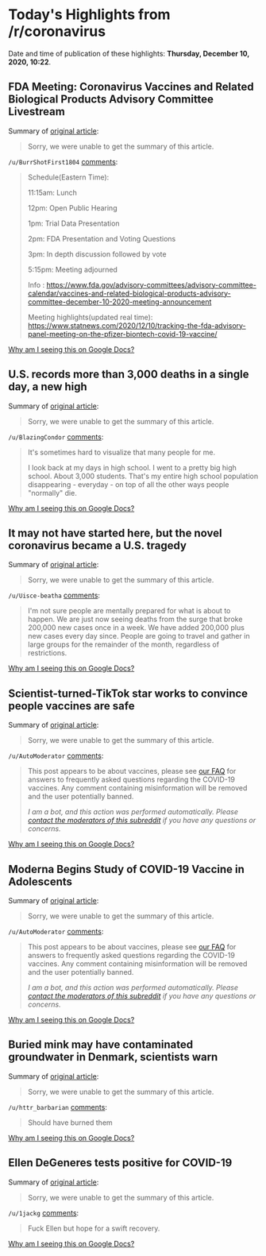 # Today's Highlights from /r/coronavirus

Date and time of publication of these highlights: **Thursday, December 10, 2020, 10:22**.

## FDA Meeting: Coronavirus Vaccines and Related Biological Products Advisory Committee Livestream

Summary of [original article](https://youtu.be/owveMJBTc2I):

> Sorry, we were unable to get the summary of this article.

`/u/BurrShotFirst1804` [comments](https://www.reddit.com/r/Coronavirus/comments/kagant/fda_meeting_coronavirus_vaccines_and_related/):

> Schedule(Eastern Time):
> 
> 11:15am: Lunch
> 
> 12pm: Open Public Hearing
> 
> 1pm: Trial Data Presentation
> 
> 2pm: FDA Presentation and Voting Questions
> 
> 3pm: In depth discussion followed by vote
> 
> 5:15pm: Meeting adjourned
> 
> Info : https://www.fda.gov/advisory-committees/advisory-committee-calendar/vaccines-and-related-biological-products-advisory-committee-december-10-2020-meeting-announcement
> 
> Meeting highlights(updated real time): https://www.statnews.com/2020/12/10/tracking-the-fda-advisory-panel-meeting-on-the-pfizer-biontech-covid-19-vaccine/

[Why am I seeing this on Google Docs?](https://docs.google.com/document/d/1Dc6We63vOXIZsc0op-Bt4abqkYjXzOigalQqFxmvvbM/edit?usp=sharing)

## U.S. records more than 3,000 deaths in a single day, a new high

Summary of [original article](https://www.washingtonpost.com/nation/2020/12/09/coronavirus-covid-live-updates-us/):

> Sorry, we were unable to get the summary of this article.

`/u/BlazingCondor` [comments](https://www.reddit.com/r/Coronavirus/comments/ka426t/us_records_more_than_3000_deaths_in_a_single_day/):

> It's sometimes hard to visualize that many people for me.
> 
> I look back at my days in high school.  I went to a pretty big high school.  About 3,000 students.  That's my entire high school population disappearing - everyday - on top of all the other ways people "normally" die.

[Why am I seeing this on Google Docs?](https://docs.google.com/document/d/1Dc6We63vOXIZsc0op-Bt4abqkYjXzOigalQqFxmvvbM/edit?usp=sharing)

## It may not have started here, but the novel coronavirus became a U.S. tragedy

Summary of [original article](https://www.usatoday.com/in-depth/news/2020/12/10/how-u-s-failed-meet-coronavirus-pandemic-challenge/3507121001/):

> Sorry, we were unable to get the summary of this article.

`/u/Uisce-beatha` [comments](https://www.reddit.com/r/Coronavirus/comments/kagn8t/it_may_not_have_started_here_but_the_novel/):

> I'm not sure people are mentally prepared for what is about to happen. We are just now seeing deaths from the surge that broke 200,000 new cases once in a week. We have added 200,000 plus new cases every day since. People are going to travel and gather in large groups for the remainder of the month, regardless of restrictions.

[Why am I seeing this on Google Docs?](https://docs.google.com/document/d/1Dc6We63vOXIZsc0op-Bt4abqkYjXzOigalQqFxmvvbM/edit?usp=sharing)

## Scientist-turned-TikTok star works to convince people vaccines are safe

Summary of [original article](https://www.cbsnews.com/video/scientist-turned-tiktok-star-works-to-convince-people-vaccines-are-safe/):

> Sorry, we were unable to get the summary of this article.

`/u/AutoModerator` [comments](https://www.reddit.com/r/Coronavirus/comments/kah2sk/scientistturnedtiktok_star_works_to_convince/):

> This post appears to be about vaccines, please see [our FAQ](https://www.reddit.com/r/Coronavirus/wiki/faq#wiki_where_can_i_find_information_about_the_mechanism_and_progress_of_vaccines.3F) for answers to frequently asked questions regarding the COVID-19 vaccines. Any comment containing misinformation will be removed and the user potentially banned.
> 
> 
> *I am a bot, and this action was performed automatically. Please [contact the moderators of this subreddit](/message/compose/?to=/r/Coronavirus) if you have any questions or concerns.*

[Why am I seeing this on Google Docs?](https://docs.google.com/document/d/1Dc6We63vOXIZsc0op-Bt4abqkYjXzOigalQqFxmvvbM/edit?usp=sharing)

## Moderna Begins Study of COVID-19 Vaccine in Adolescents

Summary of [original article](https://www.usnews.com/news/world/articles/2020-12-10/moderna-begins-study-of-covid-19-vaccine-in-adolescents):

> Sorry, we were unable to get the summary of this article.

`/u/AutoModerator` [comments](https://www.reddit.com/r/Coronavirus/comments/kaelry/moderna_begins_study_of_covid19_vaccine_in/):

> This post appears to be about vaccines, please see [our FAQ](https://www.reddit.com/r/Coronavirus/wiki/faq#wiki_where_can_i_find_information_about_the_mechanism_and_progress_of_vaccines.3F) for answers to frequently asked questions regarding the COVID-19 vaccines. Any comment containing misinformation will be removed and the user potentially banned.
> 
> 
> *I am a bot, and this action was performed automatically. Please [contact the moderators of this subreddit](/message/compose/?to=/r/Coronavirus) if you have any questions or concerns.*

[Why am I seeing this on Google Docs?](https://docs.google.com/document/d/1Dc6We63vOXIZsc0op-Bt4abqkYjXzOigalQqFxmvvbM/edit?usp=sharing)

## Buried mink may have contaminated groundwater in Denmark, scientists warn

Summary of [original article](https://www.independent.co.uk/news/world/europe/mink-denmark-buried-water-coronavirus-b1769325.html):

> Sorry, we were unable to get the summary of this article.

`/u/httr_barbarian` [comments](https://www.reddit.com/r/Coronavirus/comments/kafqmr/buried_mink_may_have_contaminated_groundwater_in/):

> Should have burned them

[Why am I seeing this on Google Docs?](https://docs.google.com/document/d/1Dc6We63vOXIZsc0op-Bt4abqkYjXzOigalQqFxmvvbM/edit?usp=sharing)

## Ellen DeGeneres tests positive for COVID-19

Summary of [original article](https://www.nydailynews.com/coronavirus/ny-covid-ellen-degeneres-20201210-ghqdjfsnkfaxdg7lvglk5li7we-story.html):

> Sorry, we were unable to get the summary of this article.

`/u/1jackg` [comments](https://www.reddit.com/r/Coronavirus/comments/kajdci/ellen_degeneres_tests_positive_for_covid19/):

> Fuck Ellen but hope for a swift recovery.

[Why am I seeing this on Google Docs?](https://docs.google.com/document/d/1Dc6We63vOXIZsc0op-Bt4abqkYjXzOigalQqFxmvvbM/edit?usp=sharing)

